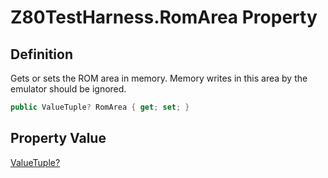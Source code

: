 # Z80TestHarness.RomArea Property
## Definition

Gets or sets the ROM area in memory. Memory writes in this area by the emulator should be ignored.

```c#
public ValueTuple? RomArea { get; set; }
```

## Property Value

[ValueTuple?](https://learn.microsoft.com/en-gb/dotnet/api/System.Nullable-1)
